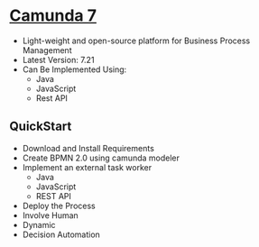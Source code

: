 # [Camunda 7](https://docs.camunda.org/manual/7.21/)
- Light-weight and open-source platform for Business Process Management
- Latest Version: 7.21
- Can Be Implemented Using:
	- Java
	- JavaScript
	- Rest API

## QuickStart
- Download and Install Requirements
- Create BPMN 2.0 using camunda modeler
- Implement an external task worker
  - Java
  - JavaScript
  - REST API
- Deploy the Process
- Involve Human
- Dynamic
- Decision Automation

